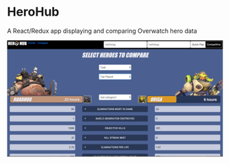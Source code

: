 # HeroHub

A React/Redux app displaying and comparing Overwatch hero data

![image of app](https://github.com/peechiz/herohub/blob/master/screenshot2.png)

